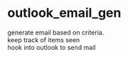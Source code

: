 # outlook_email_gen

generate email based on criteria.   
keep track of items seen    
hook into outlook to send mail
